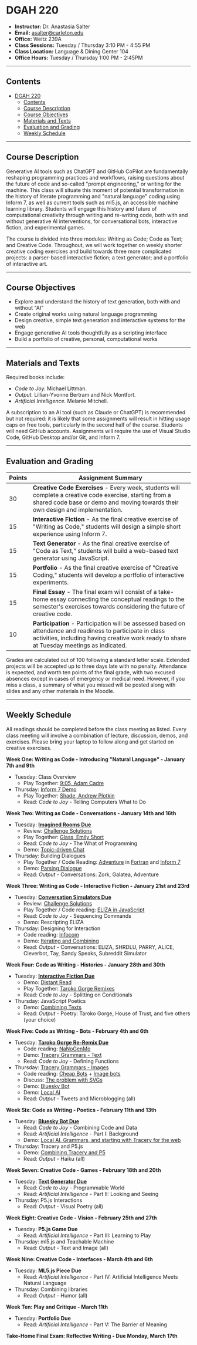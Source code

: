 # DGAH 220

- **Instructor:** Dr. Anastasia Salter
- **Email:** asalter@carleton.edu
- **Office:** Weitz 239A
- **Class Sessions:** Tuesday / Thursday 3:10 PM - 4:55 PM
- **Class Location:** Language & Dining Center 104
- **Office Hours:** Tuesday / Thursday 1:00 PM - 2:45PM

---

## Contents

- [DGAH 220](#dgah-220)
  - [Contents](#contents)
  - [Course Description](#course-description)
  - [Course Objectives](#course-objectives)
  - [Materials and Texts](#materials-and-texts)
  - [Evaluation and Grading](#evaluation-and-grading)
  - [Weekly Schedule](#weekly-schedule)
  
---

## Course Description

Generative AI tools such as ChatGPT and GitHub CoPilot are fundamentally reshaping programming practices and workflows, raising questions about the future of code and so-called "prompt engineering," or writing for the machine. This class will situate this moment of potential transformation in the history of literate programming and "natural language" coding using Inform 7, as well as current tools such as ml5.js, an accessible machine learning library. Students will engage this history and future of computational creativity through writing and re-writing code, both with and without generative AI interventions, for conversational bots, interactive fiction, and experimental games.

The course is divided into three modules: Writing as Code; Code as Text; and Creative Code. Throughout, we will work together on weekly shorter creative coding exercises and build towards three more complicated projects: a parser-based interactive fiction; a text generator; and a portfolio of interactive art. 

---

## Course Objectives

- Explore and understand the history of text generation, both with and without "AI"
- Create original works using natural language programming
- Design creative, simple text generation and interactive systems for the web
- Engage generative AI tools thoughtfully as a scripting interface
- Build a portfolio of creative, personal, computational works

---

## Materials and Texts

Required books include:

- *Code to Joy.* Michael Littman. 
- *Output.* Lillian-Yvonne Bertram and Nick Montfort. 
- *Artificial Intelligence.* Melanie Mitchell. 

A subscription to an AI tool (such as Claude or ChatGPT) is recommended but not required: it is likely that some assignments will result in hitting usage caps on free tools, particularly in the second half of the course. Students will need GitHub accounts. Assignments will require the use of Visual Studio Code, GitHub Desktop and/or Git, and Inform 7.

---

## Evaluation and Grading

| Points  | Assignment Summary |
|---|---|
| 30 | **Creative Code Exercises** - Every week, students will complete a creative code exercise, starting from a shared code base or demo and moving towards their own design and implementation. |
| 15 | **Interactive Fiction** - As the final creative exercise of "Writing as Code," students will design a simple short experience using Inform 7. |
| 15 | **Text Generator** - As the final creative exercise of "Code as Text," students will build a web-based text generator using JavaScript. |
| 15 | **Portfolio** - As the final creative exercise of "Creative Coding," students will develop a portfolio of interactive experiments. |
| 15 | **Final Essay** - The final exam will consist of a take-home essay connecting the conceptual readings to the semester's exercises towards considering the future of creative code. |
| 10 | **Participation** - Participation will be assessed based on attendance and readiness to participate in class activities, including having creative work ready to share at Tuesday meetings as indicated. |

Grades are calculated out of 100 following a standard letter scale. Extended projects will be accepted up to three days late with no penalty. Attendance is expected, and worth ten points of the final grade, with two excused absences except in cases of emergency or medical need. However, if you miss a class, a summary of what you missed will be posted along with slides and any other materials in the Moodle.

---

## Weekly Schedule

All readings should be completed before the class meeting as listed. Every class meeting will involve a combination of lecture, discussion, demos, and exercises. Please bring your laptop to follow along and get started on creative exercises.

**Week One: Writing as Code - Introducing "Natural Language" - January 7th and 9th** 

 - Tuesday: Class Overview
   - Play Together: [9:05, Adam Cadre](https://adamcadre.ac/if/905.html)
 - Thursday: [Inform 7 Demo](inform_one.md)
   - Play Together: [Shade, Andrew Plotkin](https://www.eblong.com/zarf/zweb/shade/)
   - Read: *Code to Joy* - Telling Computers What to Do

**Week Two:  Writing as Code - Conversations - January 14th and 16th** 

 - Tuesday: **[Imagined Rooms Due](code_one.md)**
   - Review: [Challenge Solutions](./inform_one/)
   - Play Together: [Glass, Emily Short](https://iplayif.com/?story=https%3A%2F%2Fifarchive.org%2Fif-archive%2Fgames%2Fzcode%2FGlass.zblorb)
   - Read: *Code to Joy* - The What of Programming
   - Demo: [Topic-driven Chat](inform_two.md)
 - Thursday: Building Dialogues
   - Play Together / Code Reading: [Adventure](https://rickadams.org/adventure/advent/) in [Fortran](https://github.com/wh0am1-dev/adventure) and [Inform 7](https://ifarchive.org/if-archive/games/source/inform/Advent_Crowther_source.txt)
   - Demo: [Parsing Dialogue](inform_three.md)
   - Read: *Output* - Conversations: Zork, Galatea, Adventure

**Week Three: Writing as Code - Interactive Fiction - January 21st and 23rd**

 - Tuesday: **[Conversation Simulators Due](code_two.md)**
   - Review: [Challenge Solutions](./inform_two/)
   - Play Together / Code reading: [ELIZA in JavaScript](https://github.com/oren/eliza-bot)
   - Read: *Code to Joy* - Sequencing Commands
   - Demo: Rescripting ELIZA
 - Thursday: Designing for Interaction
   - Code reading: [Infocom](https://github.com/historicalsource/)
   - Demo: [Iterating and Combining](inform_four.md)
   - Read: *Output* - Conversations: ELIZA, SHRDLU, PARRY, ALICE, Cleverbot, Tay, Sandy Speaks, Subreddit Simulator

**Week Four: Code as Writing - Histories - January 28th and 30th**

 - Tuesday: **[Interactive Fiction Due](interactive_fiction.md)**
   - Demo: [Distant Read](distant_read.md)
   - Play Together: [Taroko Gorge Remixes](https://collection.eliterature.org/3/collection-taroko.html)
   - Read: *Code to Joy* - Splitting on Conditionals
 - Thursday: JavaScript Poetics
   - Demo: [Combining Texts](combine_texts.md)
   - Read: *Output* - Poetry: Taroko Gorge, House of Trust, and five others (your choice)

**Week Five: Code as Writing - Bots - February 4th and 6th**

 - Tuesday: **[Taroko Gorge Re-Remix Due](code_three.md)**
   - Code reading: [NaNoGenMo](https://nanogenmo.github.io/)
   - Demo: [Tracery Grammars - Text](https://github.com/galaxykate/tracery)
   - Read: *Code to Joy* - Defining Functions
 - Thursday: [Tracery Grammars - Images](https://github.com/derekahmedzai/cheapbotsdonequick/blob/master/svg-tracery-image-bots.md)
   - Code reading: [Cheap Bots](https://cheapbotstootsweet.com/) + [Image bots](https://alien-sunset.neocities.org/bots/Bots)
   - Discuss: [The problem with SVGs](https://simonwillison.net/tags/pelican-riding-a-bicycle/)
   - Demo: [Bluesky Bot](bot.json)
   - Demo: [Local AI](local_ai.md)
   - Read: *Output* - Tweets and Microblogging (all)

**Week Six: Code as Writing - Poetics - February 11th and 13th**

 - Tuesday: **[Bluesky Bot Due](bot.md)**
   - Read: *Code to Joy* - Combining Code and Data
   - Read: *Artificial Intelligence* - Part I: Background
   - Demo: [Local AI, Grammars, and starting with Tracery for the web](tracery_web.md)
 - Thursday: Tracery and P5.js
   - Demo: [Combining Tracery and P5](tracery_p5.md)
   - Read: *Output* - Haiku (all)

**Week Seven: Creative Code - Games - February 18th and 20th**

 - Tuesday: **[Text Generator Due](text_generator.md)**
   - Read: *Code to Joy* - Programmable World
   - Read: *Artificial Intelligence* - Part II: Looking and Seeing
 - Thursday: P5.js Interactions
   -  Read: *Output* - Visual Poetry (all)

**Week Eight: Creative Code - Vision - February 25th and 27th**

 - Tuesday: **P5.js Game Due**
   - Read: *Artificial Intelligence* - Part III: Learning to Play
 - Thursday: ml5.js and Teachable Machine
   - Read: *Output* - Text and Image (all)

**Week Nine: Creative Code - Interfaces - March 4th and 6th**

 - Tuesday: **ML5.js Piece Due**
   - Read: *Artificial Intelligence* - Part IV: Artificial Intelligence Meets Natural Language
 - Thursday: Combining libraries
   - Read: *Output* - Humor (all)

**Week Ten: Play and Critique - March 11th**

 - Tuesday: **Portfolio Due**
   - Read: *Artificial Intelligence* - Part V: The Barrier of Meaning

**Take-Home Final Exam: Reflective Writing - Due Monday, March 17th**